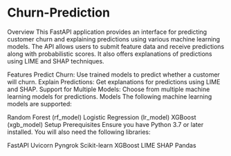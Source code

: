 # Churn-Prediction
Overview
This FastAPI application provides an interface for predicting customer churn and explaining predictions using various machine learning models. The API allows users to submit feature data and receive predictions along with probabilistic scores. It also offers explanations of predictions using LIME and SHAP techniques.

Features
Predict Churn: Use trained models to predict whether a customer will churn.
Explain Predictions: Get explanations for predictions using LIME and SHAP.
Support for Multiple Models: Choose from multiple machine learning models for predictions.
Models
The following machine learning models are supported:

Random Forest (rf_model)
Logistic Regression (lr_model)
XGBoost (xgb_model)
Setup
Prerequisites
Ensure you have Python 3.7 or later installed. You will also need the following libraries:

FastAPI
Uvicorn
Pyngrok
Scikit-learn
XGBoost
LIME
SHAP
Pandas
